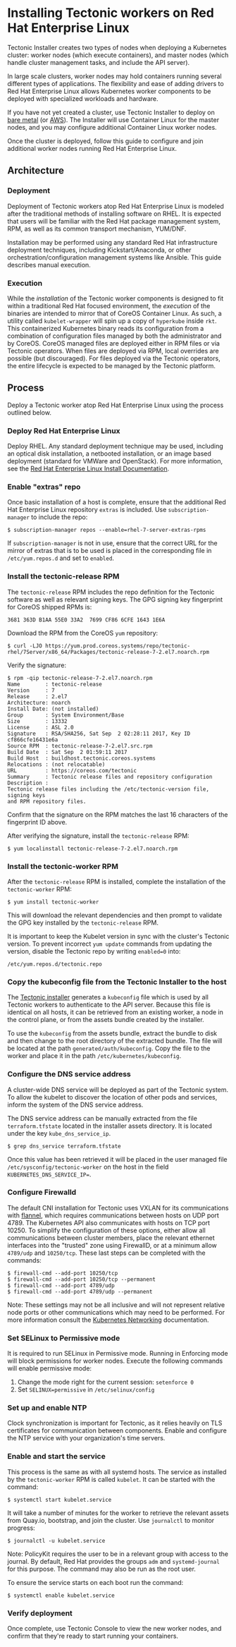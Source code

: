 # Installing Tectonic workers on Red Hat Enterprise Linux

Tectonic Installer creates two types of nodes when deploying a Kubernetes cluster: worker nodes (which execute containers), and master nodes (which handle cluster management tasks, and include the API server).

In large scale clusters, worker nodes may hold containers running several different types of applications. The flexibility and ease of adding drivers to Red Hat Enterprise Linux allows Kubernetes worker components to be deployed with specialized workloads and hardware.

If you have not yet created a cluster, use Tectonic Installer to deploy on [bare metal][bare-install] (or [AWS][aws-install]). The Installer will use Container Linux for the master nodes, and you may configure additional Container Linux worker nodes.

Once the cluster is deployed, follow this guide to configure and join additional worker nodes running Red Hat Enterprise Linux.

## Architecture

### Deployment

Deployment of Tectonic workers atop Red Hat Enterprise Linux is modeled after the traditional methods of installing software on RHEL. It is expected that users will be familiar with the Red Hat package management system, RPM, as well as its common transport mechanism, YUM/DNF.

Installation may be performed using any standard Red Hat infrastructure deployment techniques, including Kickstart/Anaconda, or other orchestration/configuration management systems like Ansible. This guide describes manual execution.

### Execution

While the *installation* of the Tectonic worker components is designed to fit within a traditional Red Hat focused environment, the *execution* of the binaries are intended to mirror that of CoreOS Container Linux. As such, a utility called `kubelet-wrapper` will spin up a copy of `hyperkube` inside `rkt`. This containerized Kubernetes binary reads its configuration from a combination of configuration files managed by both the administrator and by CoreOS. CoreOS managed files are deployed either in RPM files or via Tectonic operators. When files are deployed via RPM, local overrides are possible (but discouraged). For files deployed via the Tectonic operators, the entire lifecycle is expected to be managed by the Tectonic platform.

## Process

Deploy a Tectonic worker atop Red Hat Enterprise Linux using the process outlined below.

### Deploy Red Hat Enterprise Linux

Deploy RHEL. Any standard deployment technique may be used, including an optical disk installation, a netbooted installation, or an image based deployment (standard for VMWare and OpenStack). For more information, see the [Red Hat Enterprise Linux Install Documentation][rhel-install].

### Enable "extras" repo

Once basic installation of a host is complete, ensure that the additional Red Hat Enterprise Linux repository `extras` is included. Use `subscription-manager` to include the repo:

```
$ subscription-manager repos --enable=rhel-7-server-extras-rpms
```

If `subscription-manager` is not in use, ensure that the correct URL for the mirror of extras that is to be used is placed in the corresponding file in `/etc/yum.repos.d` and set to `enabled`.


### Install the tectonic-release RPM

The `tectonic-release` RPM includes the repo definition for the Tectonic software as well as relevant signing keys. The GPG signing key fingerprint for CoreOS shipped RPMs is:

`3681 363D B1AA 55E0 33A2  7699 CF86 6CFE 1643 1E6A`

Download the RPM from the CoreOS `yum` repository:

```
$ curl -LJO https://yum.prod.coreos.systems/repo/tectonic-rhel/7Server/x86_64/Packages/tectonic-release-7-2.el7.noarch.rpm
```

Verify the signature:

```
$ rpm -qip tectonic-release-7-2.el7.noarch.rpm
Name        : tectonic-release
Version     : 7
Release     : 2.el7
Architecture: noarch
Install Date: (not installed)
Group       : System Environment/Base
Size        : 13332
License     : ASL 2.0
Signature   : RSA/SHA256, Sat Sep  2 02:28:11 2017, Key ID cf866cfe16431e6a
Source RPM  : tectonic-release-7-2.el7.src.rpm
Build Date  : Sat Sep  2 01:59:11 2017
Build Host  : buildhost.tectonic.coreos.systems
Relocations : (not relocatable)
URL         : https://coreos.com/tectonic
Summary     : Tectonic release files and repository configuration
Description :
Tectonic release files including the /etc/tectonic-version file, signing keys
and RPM repository files.
```

Confirm that the signature on the RPM matches the last 16 characters of the fingerprint ID above.

After verifying the signature, install the `tectonic-release` RPM:

```
$ yum localinstall tectonic-release-7-2.el7.noarch.rpm
```

### Install the tectonic-worker RPM

After the `tectonic-release` RPM is installed, complete the installation of the `tectonic-worker` RPM:

```
$ yum install tectonic-worker
```

This will download the relevant dependencies and then prompt to validate the
GPG key installed by the `tectonic-release` RPM.

It is important to keep the Kubelet version in sync with the cluster's Tectonic version. To prevent incorrect `yum update` commands from updating the version, disable the Tectonic repo by writing `enabled=0` into:

```
/etc/yum.repos.d/tectonic.repo
```

### Copy the kubeconfig file from the Tectonic Installer to the host

The [Tectonic installer][tectonic-installer] generates a `kubeconfig` file which is used by all Tectonic workers to authenticate to the API server. Because this file is identical on all hosts, it can be retrieved from an existing worker, a node in the control plane, or from the assets bundle created by the installer.

To use the `kubeconfig` from the assets bundle, extract the bundle to disk and then change to the root directory of the extracted bundle. The file will be located at the path `generated/auth/kubeconfig`. Copy the file to the worker and place it in the path `/etc/kubernetes/kubeconfig`.

### Configure the DNS service address

A cluster-wide DNS service will be deployed as part of the Tectonic system. To allow the kubelet to discover the location of other pods and services, inform the system of the DNS service address.

The DNS service address can be manually extracted from the file `terraform.tfstate` located in the installer assets directory. It is located under the key `kube_dns_service_ip`.

```
$ grep dns_service terraform.tfstate
```

Once this value has been retrieved it will be placed in the user managed file `/etc/sysconfig/tectonic-worker` on the host in the field `KUBERNETES_DNS_SERVICE_IP=`.

### Configure Firewalld

The default CNI installation for Tectonic uses VXLAN for its communications with [flannel][flannel-repo], which requires communications between hosts on UDP port 4789. The Kubernetes API also communicates with hosts on TCP port 10250. To simplify the configuration of these options, either allow all communications between cluster members, place the relevant ethernet interfaces into the "trusted" zone using FirewallD, or at a minimum allow `4789/udp` and `10250/tcp`. These last steps can be completed with the commands:

```
$ firewall-cmd --add-port 10250/tcp
$ firewall-cmd --add-port 10250/tcp --permanent
$ firewall-cmd --add-port 4789/udp
$ firewall-cmd --add-port 4789/udp --permanent
```

Note: These settings may not be all inclusive and will not represent relative node ports or other communications which may need to be performed. For more information consult the [Kubernetes Networking][k8s-networking] documentation.

### Set SELinux to Permissive mode

It is required to run SELinux in Permissive mode. Running in Enforcing mode will block permissions for worker nodes. Execute the following commands will enable permissive mode:

1. Change the mode right for the current session: `setenforce 0`
2. Set `SELINUX=permissive` in `/etc/selinux/config`

### Set up and enable NTP

Clock synchronization is important for Tectonic, as it relies heavily on TLS certificates for communication between components. Enable and configure the NTP service with your organization's time servers.

### Enable and start the service

This process is the same as with all systemd hosts. The service as installed by the `tectonic-worker` RPM is called `kubelet`. It can be started with the command:

```
$ systemctl start kubelet.service
```

It will take a number of minutes for the worker to retrieve the relevant assets from Quay.io, bootstrap, and join the cluster. Use `journalctl` to monitor progress:

```
$ journalctl -u kubelet.service
```

Note: PolicyKit requires the user to be in a relevant group with access to the journal. By default, Red Hat provides the groups `adm` and `systemd-journal` for this purpose. The command may also be run as the root user.

To ensure the service starts on each boot run the command:

```
$ systemctl enable kubelet.service
```

### Verify deployment

Once complete, use Tectonic Console to view the new worker nodes, and confirm that they're ready to start running your containers.


[rhel-install]: https://access.redhat.com/documentation/en-US/Red_Hat_Enterprise_Linux/7/html/Installation_Guide/index.html
[tectonic-installer]: https://github.com/coreos/tectonic-installer
[flannel-repo]: https://github.com/coreos/flannel
[k8s-networking]: https://coreos.com/kubernetes/docs/latest/kubernetes-networking.html
[container-linux]: https://coreos.com/os/docs/latest
[aws-install]: ../../tutorials/aws/installing-tectonic.md
[bare-install]: ../bare-metal/metal-terraform.md
<!-- vim: ts=2 sw=2 tw=80 expandtab:
-->
